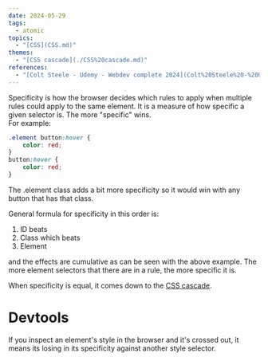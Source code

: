 ```yaml
---  
date: 2024-05-29  
tags:  
  - atomic  
topics:  
  - "[CSS](CSS.md)"  
themes:  
  - "[CSS cascade](./CSS%20cascade.md)"  
references:  
  - "[Colt Steele - Udemy - Webdev complete 2024](Colt%20Steele%20-%20Udemy%20-%20Webdev%20complete%202024.md)"  
---  
```

Specificity is how the browser decides which rules to apply when multiple rules could apply to the same element. It is a measure of how specific a given selector is. The more "specific" wins.  
For example:  
```css  
.element button:hover {  
	color: red;  
}  
button:hover {  
	color: red;  
}  
```  
The .element class adds a bit more specificity so it would win with any button that has that class.  
  
General formula for specificity in this order is:  
1. ID beats  
2. Class which beats  
3. Element  
  
and the effects are cumulative as can be seen with the above example. The more element selectors that there are in a rule, the more specific it is.  
  
When specificity is equal, it comes down to the [CSS cascade](./CSS%20cascade.md).  
  
# Devtools  
If you inspect an element's style in the browser and it's crossed out, it means its losing in its specificity against another style selector.